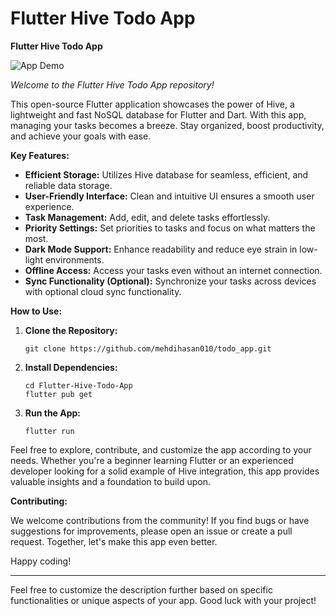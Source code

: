 # Flutter Hive Todo App


**Flutter Hive Todo App**

![App Demo](link_to_demo_gif)

*Welcome to the Flutter Hive Todo App repository!*

This open-source Flutter application showcases the power of Hive, a lightweight and fast NoSQL database for Flutter and Dart. With this app, managing your tasks becomes a breeze. Stay organized, boost productivity, and achieve your goals with ease.

**Key Features:**

- **Efficient Storage:** Utilizes Hive database for seamless, efficient, and reliable data storage.
- **User-Friendly Interface:** Clean and intuitive UI ensures a smooth user experience.
- **Task Management:** Add, edit, and delete tasks effortlessly.
- **Priority Settings:** Set priorities to tasks and focus on what matters the most.
- **Dark Mode Support:** Enhance readability and reduce eye strain in low-light environments.
- **Offline Access:** Access your tasks even without an internet connection.
- **Sync Functionality (Optional):** Synchronize your tasks across devices with optional cloud sync functionality.

**How to Use:**

1. **Clone the Repository:**
   ```
   git clone https://github.com/mehdihasan010/todo_app.git
   ```

2. **Install Dependencies:**
   ```
   cd Flutter-Hive-Todo-App
   flutter pub get
   ```

3. **Run the App:**
   ```
   flutter run
   ```

Feel free to explore, contribute, and customize the app according to your needs. Whether you're a beginner learning Flutter or an experienced developer looking for a solid example of Hive integration, this app provides valuable insights and a foundation to build upon.

**Contributing:**

We welcome contributions from the community! If you find bugs or have suggestions for improvements, please open an issue or create a pull request. Together, let's make this app even better.

Happy coding!

---

Feel free to customize the description further based on specific functionalities or unique aspects of your app. Good luck with your project!

